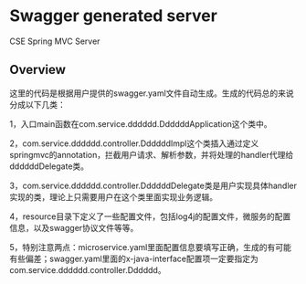 # Swagger generated server

CSE Spring MVC Server


## Overview
这里的代码是根据用户提供的swagger.yaml文件自动生成。生成的代码总的来说分成以下几类：

1，入口main函数在com.service.dddddd.DdddddApplication这个类中。

2，com.service.dddddd.controller.DdddddImpl这个类插入通过定义springmvc的annotation，拦截用户请求、解析参数，并将处理的handler代理给ddddddDelegate类。

3，com.service.dddddd.controller.DdddddDelegate类是用户实现具体handler实现的类，理论上只需要用户在这个类里面实现业务逻辑。


4，resource目录下定义了一些配置文件，包括log4j的配置文件，微服务的配置信息，以及swagger协议文件等等。

5，特别注意两点：microservice.yaml里面配置信息要填写正确，生成的有可能有些偏差；swagger.yaml里面的x-java-interface配置项一定要指定为com.service.dddddd.controller.Dddddd。
